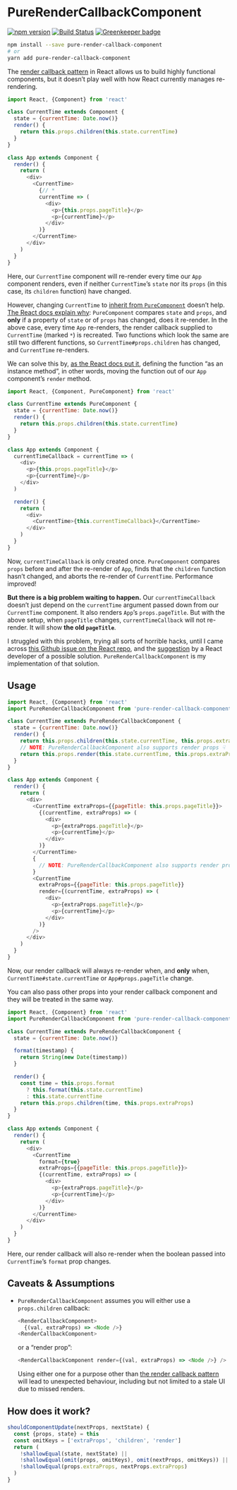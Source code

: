 # PureRenderCallbackComponent

[![npm version](https://badge.fury.io/js/pure-render-callback-component.svg)](https://www.npmjs.com/package/pure-render-callback-component)
[![Build Status](https://travis-ci.org/Leeds-eBooks/pure-render-callback-component.svg?branch=master)](https://travis-ci.org/Leeds-eBooks/pure-render-callback-component)
[![Greenkeeper badge](https://badges.greenkeeper.io/Leeds-eBooks/pure-render-callback-component.svg)](https://greenkeeper.io/)

```sh
npm install --save pure-render-callback-component
# or
yarn add pure-render-callback-component
```

The [render callback pattern](https://reactpatterns.com/#render-callback) in React allows us to build highly functional components, but it doesn’t play well with how React currently manages re-rendering.

```js
import React, {Component} from 'react'

class CurrentTime extends Component {
  state = {currentTime: Date.now()}
  render() {
    return this.props.children(this.state.currentTime)
  }
}

class App extends Component {
  render() {
    return (
      <div>
        <CurrentTime>
          {// *
          currentTime => (
            <div>
              <p>{this.props.pageTitle}</p>
              <p>{currentTime}</p>
            </div>
          )}
        </CurrentTime>
      </div>
    )
  }
}
```

Here, our `CurrentTime` component will re-render every time our `App` component renders, even if neither `CurrentTime`’s `state` nor its `props` (in this case, its `children` function) have changed.

However, changing `CurrentTime` to [inherit from `PureComponent`](https://reactjs.org/docs/react-api.html#reactpurecomponent) doesn’t help. [The React docs explain why](https://reactjs.org/docs/render-props.html#be-careful-when-using-render-props-with-reactpurecomponent): `PureComponent` compares `state` and `props`, and **only** if a property of `state` or of `props` has changed, does it re-render. In the above case, every time `App` re-renders, the render callback supplied to `CurrentTime` (marked `*`) is recreated. Two functions which look the same are still two different functions, so `CurrentTime#props.children` has changed, and `CurrentTime` re-renders.

We can solve this by, [as the React docs put it](https://reactjs.org/docs/render-props.html#be-careful-when-using-render-props-with-reactpurecomponent), defining the function “as an instance method”, in other words, moving the function out of our `App` component’s `render` method.

```js
import React, {Component, PureComponent} from 'react'

class CurrentTime extends PureComponent {
  state = {currentTime: Date.now()}
  render() {
    return this.props.children(this.state.currentTime)
  }
}

class App extends Component {
  currentTimeCallback = currentTime => (
    <div>
      <p>{this.props.pageTitle}</p>
      <p>{currentTime}</p>
    </div>
  )

  render() {
    return (
      <div>
        <CurrentTime>{this.currentTimeCallback}</CurrentTime>
      </div>
    )
  }
}
```

Now, `currentTimeCallback` is only created once. `PureComponent` compares `props` before and after the re-render of `App`, finds that the `children` function hasn’t changed, and aborts the re-render of `CurrentTime`. Performance improved!

**But there is a big problem waiting to happen.** Our `currentTimeCallback` doesn’t just depend on the `currentTime` argument passed down from our `CurrentTime` component. It also renders `App`’s `props.pageTitle`. But with the above setup, when `pageTitle` changes, `currentTimeCallback` will not re-render. It will show **the old `pageTitle`**.

I struggled with this problem, trying all sorts of horrible hacks, until I came across [this Github issue on the React repo](https://github.com/facebook/react/issues/4136), and the [suggestion](https://github.com/facebook/react/issues/4136#issuecomment-112168425) by a React developer of a possible solution. `PureRenderCallbackComponent` is my implementation of that solution.

## Usage

```js
import React, {Component} from 'react'
import PureRenderCallbackComponent from 'pure-render-callback-component'

class CurrentTime extends PureRenderCallbackComponent {
  state = {currentTime: Date.now()}
  render() {
    return this.props.children(this.state.currentTime, this.props.extraProps)
    // NOTE: PureRenderCallbackComponent also supports render props ☟
    return this.props.render(this.state.currentTime, this.props.extraProps)
  }
}

class App extends Component {
  render() {
    return (
      <div>
        <CurrentTime extraProps={{pageTitle: this.props.pageTitle}}>
          {(currentTime, extraProps) => (
            <div>
              <p>{extraProps.pageTitle}</p>
              <p>{currentTime}</p>
            </div>
          )}
        </CurrentTime>
        {
          // NOTE: PureRenderCallbackComponent also supports render props (instead of children) ☟
        }
        <CurrentTime
          extraProps={{pageTitle: this.props.pageTitle}}
          render={(currentTime, extraProps) => (
            <div>
              <p>{extraProps.pageTitle}</p>
              <p>{currentTime}</p>
            </div>
          )}
        />
      </div>
    )
  }
}
```

Now, our render callback will always re-render when, and **only** when, `CurrentTime#state.currentTime` or `App#props.pageTitle` change.

You can also pass other props into your render callback component and they will be treated in the same way.

```js
import React, {Component} from 'react'
import PureRenderCallbackComponent from 'pure-render-callback-component'

class CurrentTime extends PureRenderCallbackComponent {
  state = {currentTime: Date.now()}

  format(timestamp) {
    return String(new Date(timestamp))
  }

  render() {
    const time = this.props.format
      ? this.format(this.state.currentTime)
      : this.state.currentTime
    return this.props.children(time, this.props.extraProps)
  }
}

class App extends Component {
  render() {
    return (
      <div>
        <CurrentTime
          format={true}
          extraProps={{pageTitle: this.props.pageTitle}}>
          {(currentTime, extraProps) => (
            <div>
              <p>{extraProps.pageTitle}</p>
              <p>{currentTime}</p>
            </div>
          )}
        </CurrentTime>
      </div>
    )
  }
}
```

Here, our render callback will also re-render when the boolean passed into `CurrentTime`’s `format` prop changes.

## Caveats & Assumptions

* `PureRenderCallbackComponent` assumes you will either use a `props.children` callback:

  ```js
  <RenderCallbackComponent>
    {(val, extraProps) => <Node />}
  <RenderCallbackComponent>
  ```

  or a “render prop”:

  ```js
  <RenderCallbackComponent render={(val, extraProps) => <Node />} />
  ```

  Using either one for a purpose other than [the render callback pattern](https://reactpatterns.com/#render-callback) will lead to unexpected behaviour, including but not limited to a stale UI due to missed renders.

## How does it work?

```js
shouldComponentUpdate(nextProps, nextState) {
  const {props, state} = this
  const omitKeys = ['extraProps', 'children', 'render']
  return (
    !shallowEqual(state, nextState) ||
    !shallowEqual(omit(props, omitKeys), omit(nextProps, omitKeys)) ||
    !shallowEqual(props.extraProps, nextProps.extraProps)
  )
}
```
